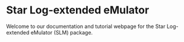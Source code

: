 # Star Log-extended eMulator

Welcome to our documentation and tutorial webpage for the Star Log-extended eMulator (SLM) package.